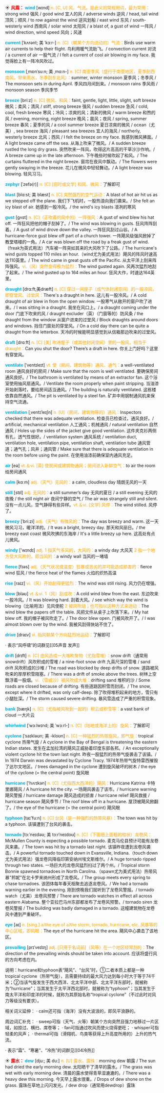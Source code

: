 ☀ <font color="red">**风霜：**</font>
<font color="sky blue">**wind**</font> [wɪnd] 
<font color="orange">n. [C, U] 风、气流。是此义的常规用词，最为常用：</font>strong wind 强风 / good wind 宜人的风 / adverse winds 逆风 / head, tail wind 顶风；顺风 / to row against the wind 逆风划船 / east wind 东风 / south-westerly wind 西南风 / solar wind 太阳风 / a blast of, a gust of wind 一阵风 / wind direction, wind speed 风向；风速
             
<font color="sky blue">**current**</font> [ˈkʌrənt; 美 ˈkɜ:r-]
<font color="orange">n. [C]（朝某个方向流动的）气流：</font>Birds use warm air currents to help their flight. 鸟利用暖气流助飞。/ convection current 对流 / a current of air 一股气流 / I felt a current of cool air blowing in my face. 我觉得脸上有一阵冷风吹过。         
           
<font color="sky blue">**monsoon**</font> [ˌmɒnˈsu:n; 美 ˌmɑ:n-]
<font color="orange">n. [C] 南亚季风（盛行于南亚地区，夏季刮西南风，带来雨水，冬季刮东北风）：</font>summer, winter monsoon 夏季风；冬季风 / The monsoon sets in during April. 季风四月间到来。/ monsoon rains 季风雨 / monsoon season 季风季节

<font color="sky blue">**breeze**</font> [bri:z]
<font color="orange">n. [C] 微风、和风：</font>faint, gentle, light, little, slight, soft breeze 微风；柔风；清风 / stiff, strong breeze 强风 / sudden breeze 急风 / cold, cool, fresh breeze 寒风；冷风；凉爽的风；清新的微风 / warm breeze 和煦的风 / evening, morning, night breeze 晚风；晨风；夜风 / spring, summer breeze 春风；夏季的风 / a cool summer breeze 夏日凉爽的微风 / ocean（尤美）, sea breeze 海风 / pleasant sea breezes 宜人的海风 / northerly, westerly breeze 北风；西风 / I felt the breeze on my face. 我感到微风拂面。/ A light breeze came off the sea. 从海上吹来了微风。/ A sudden breeze rustled the long dry grass. 突然吹来一阵风，吹得这片高高的干草沙沙作响。/ A breeze came up in the late afternoon. 下午晚些时候吹起了和风。/ The curtains fluttered in the night breeze. 窗帘在夜风中飘动。/ The flowers were gently swaying in the breeze. 花儿在微风中轻轻舞动。/ A light breeze was blowing. 轻风习习。
                      
<font color="sky blue">**zephyr**</font> [ˈzefə(r)]
<font color="orange">n. [C] [旧时或文学] 和风、微风：</font>了解即可

<font color="sky blue">**blast**</font> [blɑ:st; 美 blæst]
<font color="orange">n. [C] 突然强烈的空气运动：</font>A blast of hot air hit us as we stepped off the plane. 我们下飞机时，一股热浪向我们袭来。/ She felt an icy blast of air. 她感到一股冷风。/ the wind's icy blasts 凛冽的寒风
           
<font color="sky blue">**gust**</font> [gʌst]
<font color="orange">n. [C]（正吹着的风中的）一阵强风：</font>A gust of wind blew his hat off. 一阵狂风把他的帽子刮掉了。/ The wind was blowing in gusts. 狂风阵阵刮着。/ A gust of wind drove down the valley. 一阵狂风刮过山谷。/ A hurricane-force gust blew off part of a church tower. 一阵飓风级强风掀掉了教堂塔楼的一角。/ A car was blown off the road by a freak gust of wind.（freak为英式用法）汽车被一阵突如其来的大风吹下了公路。/ The hurricane's wind gusts topped 110 miles an hour.（wind尤为美式用法）飓风的阵风时速高达110英里。/ The wind came in great gusts off the Pacific. 从太平洋上刮来阵阵强风。<font color="orange">vi.（风）突然变得极为猛烈：</font>The wind gusted again. 风再次猛烈地刮了起来。/ The wind gusted up to 164 miles an hour. 狂风大作，时速达164英里。

<font color="sky blue">**draught**</font> [drɑ:ft;美dræft]
<font color="orange">n. [C] 穿过一间屋子（或气体封闭空间）的一股凉风，即穿堂风、过堂风：</font>There's a draught in here. 这儿有一股冷风。/ A cold draught of air blew in from the open window. 一股寒气从敞开的窗户吹了进来。/ I was sitting in a draught. 我坐在风口上。/ a draught coming under the door 门底下吹来的风 / draught excluder（英）（门窗等的）防风条 / the draught from the window 从窗户进来的过堂风 / Block draughts around doors and windows. 挡住门窗处的穿堂风。/ On a cold day there can be quite a draught from the letterbox. 天冷的时候能明显感觉到从信箱那边吹来的过堂风。

<font color="sky blue">**draft**</font> [drɑːft] 
<font color="orange">n. [C] [美] 吹进屋子（或其他封闭空间）里的一股风，相当于draught：</font>Can you shut the door? There’s a draft in here. 你关上门好吗？这里有穿堂风。
           
<font color="sky blue">**ventilate**</font> [ˈventɪleɪt]
<font color="orange">vt. 使（房间、建筑物等）通风、通气：</font>a well-ventilated room 通风良好的房间 / Make sure that the room is well ventilated. 要确保房间通风良好。/ The bathroom is ventilated by means of an extractor fan. 这个浴室使用抽风扇通风。/ Ventilate the room properly when paint stripping. 当油漆开始剥落时，要给房间适当通风。/ The building is naturally ventilated. 这栋楼依靠自然通风。/ The pit is ventilated by a steel fan. 矿井中用钢制通风机来保持空气流通。
           
<font color="sky blue">**ventilation**</font> [ˌventɪˈleɪʃn]
<font color="orange">n. [U]（房间、建筑物等的）通风：</font>Inspectors checked that there was adequate ventilation. 检查员已检查过，通风良好。/ artificial, mechanical ventilation 人工通风；机械通风 / natural ventilation 自然通风 / Holes up the sides of the jacket give good ventilation. 这件夹克衫两侧有孔，透气性很好。/ ventilation system 通风系统 / ventilation duct, ventilation hole, ventilation pipe, ventilation shaft, ventilation tube 通风管道；通气孔；风井；通风管 / Make sure that there is adequate ventilation in the room before using the paint. 在使用油漆前确保室内通风充足。

<font color="sky blue">**air**</font> [eə] 
<font color="orange">vt.＆vi. [英] 使房间或建筑物通风；房间进入新鲜空气：</font>to air the room 给房间通风

<font color="sky blue">**calm**</font> [kɑːm] 
<font color="orange">adj.（天气）无风的：</font>a calm, cloudless day 晴朗无风的一天

<font color="sky blue">**still**</font> [stɪl] 
<font color="orange">adj. 无风的：</font>a still summer’s day 无风的夏日 / a still evening 无风的夜晚 / the still night air 夜间宁静的空气 / The air was strangely still and silent. 没有一点儿风，空气静得有些异样。<font color="orange">vt.＆vi. [文学] 风停：</font>The wind stilled. 风停了。

<font color="sky blue">**breezy**</font> [ˈbri:zi]
<font color="orange">adj.（天气）有微风的：</font>The day was breezy and warm. 这一天微风习习，暖洋洋的。/ It was a bright, breezy day. 那天和风丽日。/ the breezy east coast 微风吹拂的东海岸 / It's a little breezy up here. 这高处有点儿微风。

<font color="sky blue">**windy**</font> ['wɪndɪ] 
<font color="orange">adj. 1 指天气多风的，大风的：</font>a windy day 大风天 <font color="orange">2 指一个地方受大风吹的，即当风的：</font>a windy wall 当风的一堵墙

<font color="sky blue">**fierce**</font> [fɪəs] 
<font color="orange">adj.（天气状况或温度）狂暴或恶劣的并可能造成损害的：</font>fierce wind 狂风 / the fierce heat of the flames 火焰的炽热高温

<font color="sky blue">**rise**</font> [raɪz] 
<font color="orange">vi.（风）开始刮得更猛烈：</font>The wind was still rising. 风力仍在增强。

<font color="sky blue">**blow**</font> [bləʊ] 
<font color="orange">vt.＆vi. 1（风）刮或吹：</font>A cold wind blew from the east. 东边吹来一股冷风。/ It was blowing hard. 刮着大风。/ see which way the wind is blowing（比喻用法）见风使舵 <font color="orange">2 被风吹动；也可指以这种方式来运动：</font>The wind blew the papers off the table. 风把文件从桌子上吹落下来。/ My hat blew off. 我的帽子被风吹走了。/ The door blew open. 门被风吹开了。/ I was almost blown over by the wind. 我被风刮得快站不住了。

<font color="sky blue">**drive**</font> [draɪv] 
<font color="orange">vi. 指风朝某个方向猛烈地运动：</font>了解即可

· 表示“风呼啸”的词群见[[05声音 发声]]
            
<font color="sky blue">**drift**</font> [drɪft]
<font color="orange">n. [C] 由风造成一大堆吹聚物（尤指雪堆）：</font>snow drift（通常用snowdrift）风吹积成的雪堆 / a nine-foot snow drift 九英尺深的雪堆 / sand drift 风吹积成的沙堆 / The road was blocked by deep drifts of snow. 道路被风吹来的厚厚积雪阻塞。/ There was a drift of smoke above the trees. 树林上空飘浮着一股烟。<font color="orange">vi.（雪或沙）被风吹成大堆：</font>drifting sand 堆积的沙 / Some roads are closed because of drifting. 有些道路因积雪而封闭。/ The snow, except where it drifted, was only calf-deep. 除了吹得堆积起来的地方，雪只有小腿肚深。/ The storm caused severe drifting. 暴风雪造成了严重的积雪现象。

<font color="sky blue">**bank**</font> [bæŋk] 
<font color="orange">n. [C]（尤指被风吹到一起的）积云或积雪等：</font>a vast bank of cloud 一大片云

<font color="sky blue">**whirlwind**</font> [ˈwɜ:lwɪnd; 美 ˈwɜ:rl-]
<font color="orange">n. [C]（陆地或海洋上的）旋风：</font>了解即可
           
<font color="sky blue">**cyclone**</font> [ˈsaɪkləʊn; 美 -kloʊn]
<font color="orange">n. [C] 一种猛烈的热带旋风，即气旋：</font>tropical cyclone 热带气旋 / A cyclone in the Bay of Bengal is threatening the eastern Indian states. 发生在孟加拉湾的飓风正威胁着印度东部各邦。/ An exceptionally violent cyclone hit the town last night. 昨夜一股猛烈的热带气旋袭击了该镇。/ In 1974 Darwin was devastated by Cyclone Tracy. 1974年热带气旋特雷西摧毁了达尔文地区。/ trees damaged in the cyclone 遭到旋风破坏的树木 / the eye of the cyclone (= the central point) 旋风眼

<font color="sky blue">**hurricane**</font> ['hʌrɪkən] 
<font color="orange">n. [C]（尤指西大西洋的）飓风：</font>Hurricane Katrina 卡特里娜飓风 / A hurricane hit the city. 一场飓风袭击了该市。/ hurricane warning 飓风警报 / hurricane damage 飓风造成的损害 / hurricane relief 飓风救援 / hurricane season 飓风季节 / The roof blew off in a hurricane. 屋顶被飓风掀翻了。/ the eye of the hurricane (= the central point) 飓风眼

<font color="sky blue">**typhoon**</font> [taɪ'fu:n] 
<font color="orange">n. [C] 台风（是一种强烈的热带风暴）：</font>The town was hit by a typhoon. 该镇遭到了台风的袭击。
           
<font color="sky blue">**tornado**</font> [tɔ:ˈneɪdəʊ; 美 tɔ:rˈneɪdoʊ]
<font color="orange">n. [C]（下面细上面粗的柱状）龙卷风：</font>McMullen County is expecting a possible tornado. 麦克马伦县预计可能有龙卷风来袭。/ The town was hit by a tornado last night. 该镇昨夜遭到龙卷风袭击。/ A powerful tornado touched down in Evansville, Indiana.（touch down尤为美式用法）强龙卷风降临印第安纳州埃文斯维尔。/ A huge tornado ripped through two states. 一场巨大的龙卷风猛烈扫过了两个州。/ Tropical storm Bonnie spawned tornadoes in North Carolina.（spawn尤为美式用法）热带风暴"邦妮"在北卡罗来纳州形成了龙卷风。/ The group meets every spring to chase tornadoes. 该团体每年春天相聚去追逐龙卷风。/ We had a tornado warning earlier in the evening. 刚到傍晚我们就听到了龙卷风警报。/ tornado watch（尤美）龙卷风预警 / There are tornado watches in effect all across eastern Alabama. 整个亚拉巴马州东部都发布了龙卷风预警。/ tornado siren 龙卷风警报 / The building was badly damaged in a tornado. 这幢建筑物在龙卷风中遭到严重破环。

<font color="sky blue">**eye**</font> [aɪ] 
<font color="orange">n. [sing.] a/the eye of a/the storm, tornado, hurricane, etc. 风暴等的中心区域，即风眼：</font>The eye of the hurricane hit the area. 飓风中心袭击了该地区。
           
<font color="sky blue">**prevailing**</font> [prɪˈveɪlɪŋ]
<font color="orange">adj. [只用于名词前]（风等）在一个地区经常刮的：</font>The direction of the prevailing winds should be taken into account. 应该将盛行风的方向考虑在内。

说明：hurricane和typhoon表“飓风”、“台风”时，①二者本质上都是一种tropical cyclone（热带气旋），且需要持续的最大风力达到每小时大于等于74千米；②当该气旋发生于西大西洋、北太平洋中部、北太平洋东部时，就被称为“hurricane”；当其发生于太平洋西北部时，就被称为“typhoon”；当其发生于南太平洋和印度洋的时候，就称为其原始名称“tropical cyclone”（不过此时对风力等级没有要求）。

相关词义延伸：
· calm还可指（海洋）没有大波浪的，即风平浪静的。

周边词汇补充：
· sweep可指（天气、火等）朝某个方向突然且强力地移过一片区域，如掠过、横扫、席卷等；
· fan可指通过吹风而使火烧得更旺；
· whisper可指轻柔的风声；
· thermal可指（滑翔机、鸟类等获得上升高度所用的）上升的热气流。

· 表示“霜”、“寒暑”、“冷热”的词群见[[04冷热]]

☀ <font color="red">**露水：**</font>
<font color="sky blue">**dew**</font> [dju:; 美 du:]
<font color="orange">n. [U] 露水、露珠：</font>morning dew 朝露 / The sun had dried the early morning dew. 太阳晒干了清早的露水。/ The grass was wet with early morning dew. 清晨的露水使得青草湿漉漉的。/ There was a heavy dew this morning. 今天早上露水很重。/ Drops of dew shone on the grass. 露珠在草地上闪闪发光。/ dew drop（通常用dewdrop）露珠

